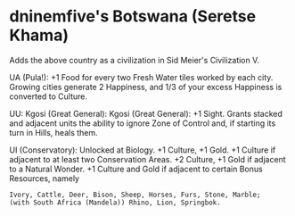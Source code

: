 # dninemfive's Botswana (Seretse Khama)
Adds the above country as a civilization in Sid Meier's Civilization V.

UA (Pula!): +1 Food for every two Fresh Water tiles worked by each city. Growing cities generate 2 Happiness, and 1/3 of your excess Happiness is converted to Culture.

UU: Kgosi (Great General): Kgosi (Great General): +1 Sight. Grants stacked and adjacent units the ability to ignore Zone of Control and, if starting its turn in Hills, heals them.

UI (Conservatory): Unlocked at Biology. +1 Culture, +1 Gold. +1 Culture if adjacent to at least two Conservation Areas. +2 Culture, +1 Gold if adjacent to a Natural Wonder. +1 Culture and Gold if adjacent to certain Bonus Resources, namely

	Ivory, Cattle, Deer, Bison, Sheep, Horses, Furs, Stone, Marble;
	(with South Africa (Mandela)) Rhino, Lion, Springbok.
